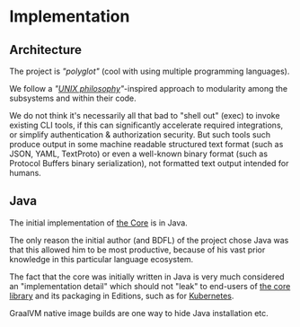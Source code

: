 <!--
    SPDX-License-Identifier: Apache-2.0

    Copyright 2023 The Enola <https://enola.dev> Authors

    Licensed under the Apache License, Version 2.0 (the "License");
    you may not use this file except in compliance with the License.
    You may obtain a copy of the License at

        https://www.apache.org/licenses/LICENSE-2.0

    Unless required by applicable law or agreed to in writing, software
    distributed under the License is distributed on an "AS IS" BASIS,
    WITHOUT WARRANTIES OR CONDITIONS OF ANY KIND, either express or implied.
    See the License for the specific language governing permissions and
    limitations under the License.
-->

# Implementation

## Architecture

The project is _"polyglot"_ (cool with using multiple programming languages).

We follow a _"[UNIX philosophy](https://en.wikipedia.org/wiki/Unix_philosophy)"_-inspired approach to modularity among the subsystems and within their code.

We do not think it's necessarily all that bad to "shell out" (exec) to invoke existing CLI tools,
if this can significantly accelerate required integrations, or simplify authentication & authorization security.
But such tools such produce output in some machine readable structured text format (such as JSON, YAML, TextProto)
or even a well-known binary format (such as Protocol Buffers binary serialization), not formatted text output intended for humans.

## Java

The initial implementation of [the Core](core.md) is in Java.

The only reason the initial author (and BDFL) of the project chose Java
was that this allowed him to be most productive, because of his vast prior
knowledge in this particular language ecosystem.

The fact that the core was initially written in Java is very much
considered an "implementation detail" which should not "leak" to
end-users of [the core library](core.md) and its packaging in Editions,
such as for [Kubernetes](../k8s/index.md).

GraalVM native image builds are one way to hide Java installation etc.
